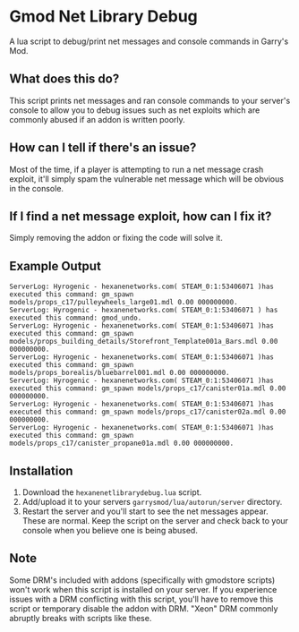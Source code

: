 # Gmod Net Library Debug
A lua script to debug/print net messages and console commands in Garry's Mod. 

## What does this do?
This script prints net messages and ran console commands to your server's console to allow you to debug issues such as net exploits which are commonly abused if an addon is written poorly.

## How can I tell if there's an issue?
Most of the time, if a player is attempting to run a net message crash exploit, it'll simply spam the vulnerable net message which will be obvious in the console. 

## If I find a net message exploit, how can I fix it?
Simply removing the addon or fixing the code will solve it. 

## Example Output

```
ServerLog: Hyrogenic - hexanenetworks.com( STEAM_0:1:53406071 )has executed this command: gm_spawn models/props_c17/pulleywheels_large01.mdl 0.00 000000000. 
ServerLog: Hyrogenic - hexanenetworks.com( STEAM_0:1:53406071 ) has executed this command: gmod_undo. 
ServerLog: Hyrogenic - hexanenetworks.com( STEAM_0:1:53406071 )has executed this command: gm_spawn models/props_building_details/Storefront_Template001a_Bars.mdl 0.00 000000000. 
ServerLog: Hyrogenic - hexanenetworks.com( STEAM_0:1:53406071 )has executed this command: gm_spawn models/props_borealis/bluebarrel001.mdl 0.00 000000000. 
ServerLog: Hyrogenic - hexanenetworks.com( STEAM_0:1:53406071 )has executed this command: gm_spawn models/props_c17/canister01a.mdl 0.00 000000000. 
ServerLog: Hyrogenic - hexanenetworks.com( STEAM_0:1:53406071 )has executed this command: gm_spawn models/props_c17/canister02a.mdl 0.00 000000000. 
ServerLog: Hyrogenic - hexanenetworks.com( STEAM_0:1:53406071 )has executed this command: gm_spawn models/props_c17/canister_propane01a.mdl 0.00 000000000. 
```

## Installation
1. Download the `hexanenetlibrarydebug.lua` script.
2. Add/upload it to your servers `garrysmod/lua/autorun/server` directory.
3. Restart the server and you'll start to see the net messages appear. These are normal. Keep the script on the server and check back to your console when you believe one is being abused. 

## Note
Some DRM's included with addons (specifically with gmodstore scripts) won't work when this script is installed on your server. If you experience issues with a DRM conflicting with this script, you'll have to remove this script or temporary disable the addon with DRM. "Xeon" DRM commonly abruptly breaks with scripts like these. 
